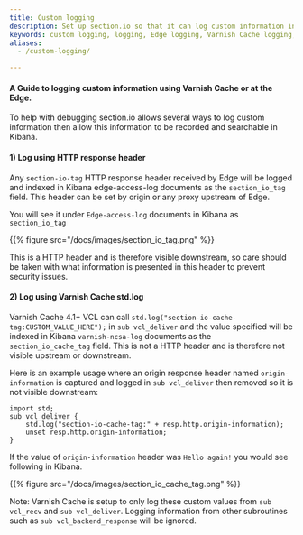 ```yaml
---
title: Custom logging
description: Set up section.io so that it can log custom information in Varnish
keywords: custom logging, logging, Edge logging, Varnish Cache logging, Kibana, Elastic Search, content delivery network, CDN
aliases:
  - /custom-logging/

---
```

#### A Guide to logging custom information using Varnish Cache or at the Edge.

To help with debugging section.io allows several ways to log custom information then allow this information to be recorded and searchable in Kibana.



#### 1) Log using HTTP response header

Any `section-io-tag` HTTP response header received by Edge will be logged and indexed in Kibana edge-access-log documents as the `section_io_tag` field. This header can be set by origin or any proxy upstream of Edge.

You will see it under `Edge-access-log` documents in Kibana as `section_io_tag`

{{% figure src="/docs/images/section_io_tag.png" %}}

This is a HTTP header and is therefore visible downstream, so care should be taken with what information is presented in this header to prevent security issues.


#### 2) Log using Varnish Cache std.log

Varnish Cache 4.1+ VCL can call `std.log("section-io-cache-tag:CUSTOM_VALUE_HERE");` in `sub vcl_deliver` and the value specified will be indexed in Kibana `varnish-ncsa-log` documents as the `section_io_cache_tag` field. This is not a HTTP header and is therefore not visible upstream or downstream. 

Here is an example usage where an origin response header named `origin-information` is captured and logged in `sub vcl_deliver` then removed so it is not visible downstream:
    
    import std;
    sub vcl_deliver {
        std.log("section-io-cache-tag:" + resp.http.origin-information);
        unset resp.http.origin-information;
    }


If the value of `origin-information` header was `Hello again!` you would see following in Kibana.

{{% figure src="/docs/images/section_io_cache_tag.png" %}}

Note: Varnish Cache is setup to only log these custom values from `sub vcl_recv` and `sub vcl_deliver`. Logging information from other subroutines such as `sub vcl_backend_response` will be ignored. 


